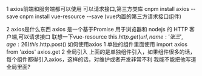 1 axios前端和服务端都可以使用
	可以请求接口,第三方类库
	cnpm install axios --save
	cnpm install vue-resource --save (vue内置的第三方请求接口组件)
	
2 axios是什么东西
	axios 是一个基于Promise 用于浏览器和 nodejs 的 HTTP 客户端,可以请求接口
	联想一下vue-resource
		this.$http.get(url,{
			name:'张三',
			age:26
		})
		this.$http.post()
	如何使用axios
	1 单独的组件里面使用
		import axios from 'axios'
		axios.get
	2 全局引入
		上面的是单独组件引入，如果组件很多的话，每个组件都得引入axios，这样的话，对维护或者开发非常不利
		我能不能把他写道全局里面?
